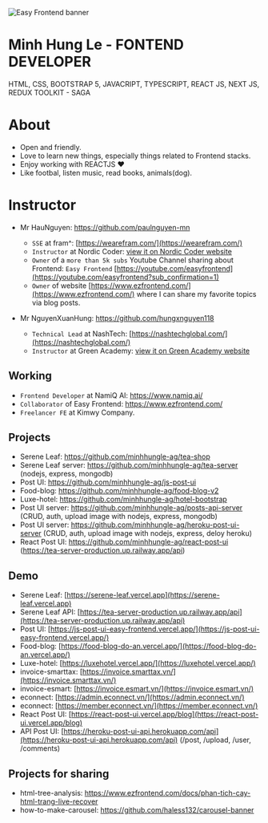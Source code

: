 ![Easy Frontend banner](https://images.unsplash.com/photo-1467232004584-a241de8bcf5d?ixlib=rb-1.2.1&ixid=MnwxMjA3fDB8MHxwaG90by1wYWdlfHx8fGVufDB8fHx8&auto=format&fit=crop&w=1469&q=80)

# Minh Hung Le - FONTEND DEVELOPER
HTML, CSS, BOOTSTRAP 5, JAVACRIPT, TYPESCRIPT, REACT JS, NEXT JS, REDUX TOOLKIT - SAGA

# About

- Open and friendly.
- Love to learn new things, especially things related to Frontend stacks.
- Enjoy working with REACTJS ❤
- Like footbal, listen music, read books, animals(dog).

# Instructor

- Mr HauNguyen: https://github.com/paulnguyen-mn   
  - `SSE` at fram^: [https://wearefram.com/](https://wearefram.com/)
  - `Instructor` at Nordic Coder: [view it on Nordic Coder website](https://nordiccoder.com/khoa-hoc/khoa-hoc-web-front-end-development/)
  - `Owner` of a `more than 5k subs` Youtube Channel sharing about Frontend: `Easy Frontend` [https://youtube.com/easyfrontend](https://youtube.com/easyfrontend?sub_confirmation=1)
  - `Owner` of website [https://www.ezfrontend.com/](https://www.ezfrontend.com/) where I can share my favorite topics via blog posts.
  
- Mr NguyenXuanHung: https://github.com/hungxnguyen118 
  - `Technical Lead` at NashTech: [https://nashtechglobal.com/](https://nashtechglobal.com/)
  - `Instructor` at Green Academy: [view it on Green Academy website](https://www.greenacademy.edu.vn/)

## Working 
- `Frontend Developer` at NamiQ AI: <a href="https://www.namiq.ai/">https://www.namiq.ai/</a>
- `Collaborator` of Easy Frontend: <a href="https://www.ezfrontend.com/">https://www.ezfrontend.com/</a> 
- `Freelancer FE` at Kimwy Company.


## Projects

- Serene Leaf: https://github.com/minhhungle-ag/tea-shop
- Serene Leaf server: https://github.com/minhhungle-ag/tea-server (nodejs, express, mongodb)
- Post UI: https://github.com/minhhungle-ag/js-post-ui
- Food-blog: https://github.com/minhhungle-ag/food-blog-v2
- Luxe-hotel: https://github.com/minhhungle-ag/hotel-bootstrap
- Post UI server: https://github.com/minhhungle-ag/posts-api-server (CRUD, auth, upload image with nodejs, express, mongodb)
- Post UI server: https://github.com/minhhungle-ag/heroku-post-ui-server (CRUD, auth, upload image with nodejs, express, deloy heroku)
- React Post UI: https://github.com/minhhungle-ag/react-post-ui (https://tea-server-production.up.railway.app/api)

## Demo

- Serene Leaf: [https://serene-leaf.vercel.app](https://serene-leaf.vercel.app)
- Serene Leaf API: [https://tea-server-production.up.railway.app/api](https://tea-server-production.up.railway.app/api)
- Post UI: [https://js-post-ui-easy-frontend.vercel.app/](https://js-post-ui-easy-frontend.vercel.app/)
- Food-blog: [https://food-blog-do-an.vercel.app/](https://food-blog-do-an.vercel.app/)
- Luxe-hotel: [https://luxehotel.vercel.app/](https://luxehotel.vercel.app/)
- invoice-smarttax: [https://invoice.smarttax.vn/](https://invoice.smarttax.vn/)
- invoice-esmart: [https://invoice.esmart.vn/](https://invoice.esmart.vn/)
- econnect: [https://admin.econnect.vn/](https://admin.econnect.vn/)
- econnect: [https://member.econnect.vn/](https://member.econnect.vn/)
- React Post UI: [https://react-post-ui.vercel.app/blog](https://react-post-ui.vercel.app/blog)
- API Post UI: [https://heroku-post-ui-api.herokuapp.com/api](https://heroku-post-ui-api.herokuapp.com/api) (/post, /upload, /user, /comments)


## Projects for sharing
 
- html-tree-analysis: https://www.ezfrontend.com/docs/phan-tich-cay-html-trang-live-recover
- how-to-make-carousel: https://github.com/haless132/carousel-banner
